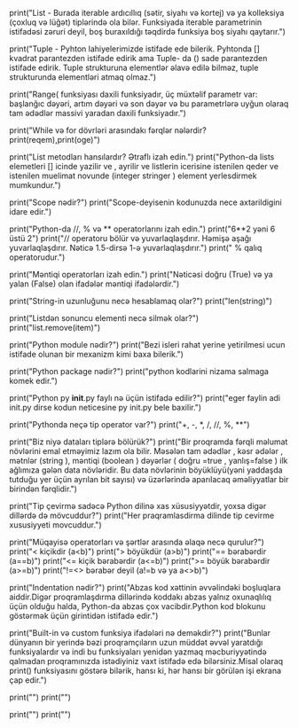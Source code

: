 print("List - Burada iterable ardıcıllıq (sətir, siyahı və kortej) və ya kolleksiya (çoxluq və lüğət) tiplərində ola bilər. Funksiyada iterable parametrinin istifadəsi zəruri deyil, boş buraxıldığı təqdirdə funksiya boş siyahı qaytarır.")

print("Tuple - Pyhton lahiyelerimizde istifade ede bilerik. Pyhtonda [] kvadrat parantezden istifade edirik ama Tuple- da () sade parantezden istifade edirik. Tuple strukturuna elementlər əlavə edilə bilməz, tuple strukturunda elementləri atmaq olmaz.")

print("Range( funksiyası daxili funksiyadır, üç müxtəlif parametr var: başlanğıc dəyəri, artım dəyəri və son dəyər və bu parametrlərə uyğun olaraq tam ədədlər massivi yaradan daxili funksiyadır.")

print("While və for dövrləri arasındakı fərqlər nələrdir? print(reqem),print(oge)")

print("List metodları hansılardır? Ətraflı izah edin.") 
print("Python-da lists elemetleri [] icinde yazilir ve , ayrilir ve listlerin icerisine istenilen qeder ve istenilen muelimat novunde (integer stringer ) element yerlesdirmek mumkundur.")

print("Scope nədir?")
print("Scope-deyisenin kodunuzda nece axtarildigini idare edir.")

print("Python-da //, % və ** operatorlarını izah edin.")
print("6**2 yəni 6 üstü 2")
print("// operatoru bölür və yuvarlaqlaşdırır. Həmişə aşağı yuvarlaqlaşdırır. Nəticə 1.5-dirsə 1-ə yuvarlaqlaşdırır.")
print(" % qalıq operatorudur.")

print("Məntiqi operatorları izah edin.")
print("Nəticəsi doğru (True) və ya yalan (False) olan ifadələr məntiqi ifadələrdir.")

print("String-in uzunluğunu necə hesablamaq olar?")
print("len(string)")

print("Listdən sonuncu elementi necə silmək olar?")
print("list.remove(item)")

print("Python module nədir?")
print("Bezi isleri rahat yerine yetirilmesi ucun istifade olunan bir mexanizm kimi baxa bilerik.")

print("Python package nədir?")
print("python kodlarini nizama salmaga komek edir.")

print("Python py __init__.py faylı nə üçün istifadə edilir?")
print("eger faylin adi init.py dirse kodun neticesine py init.py bele baxilir.")

print("Pythonda neçə tip operator var?")
print("+, -, *, /, //, %, **")

print("Biz niyə dataları tiplərə bölürük?")
print("Bir proqramda fərqli məlumat növlərini emal etməyimiz lazım ola bilir. Məsələn tam ədədlər , kəsr ədələr , mətnlər (string ), məntiqi (boolean ) dəyərlər ( doğru =true , yanlış=false ) ilk ağlımıza gələn data növləridir. Bu data növlərinin böyüklüyü(yəni yaddaşda tutduğu yer üçün ayrılan bit sayısı) və üzərlərində aparılacaq əməliyyatlar bir birindən fərqlidir.")

print("Tip çevirmə sadəcə Python dilinə xas xüsusiyyətdir, yoxsa digər dillərdə də mövcuddur?")
print("Her praqramlasdirma dilinde tip cevirme xususiyyeti movcuddur.")

print("Müqayisə operatorları və şərtlər arasında əlaqə necə qurulur?")
print("<	kiçikdir (a<b)")
print(">	böyükdür (a>b)")
print("==	bərabərdir (a==b)")
print("<=	kiçik bərabərdir (a<=b)")
print(">=	böyük bərabərdir (a>=b)")
print("!=<>	bərabər deyil (a!=b və ya a<>b)")

print("Indentation nədir?")
print("Abzas kod xəttinin əvvəlindəki boşluqlara aiddir.Digər proqramlaşdırma dillərində koddakı abzas yalnız oxunaqlılıq üçün olduğu halda, Python-da abzas çox vacibdir.Python kod blokunu göstərmək üçün girintidən istifadə edir.")

print("Built-in və custom funksiya ifadələri nə deməkdir?")
print("Bunlar dünyanın bir yerində bəzi proqramçıların uzun müddət əvvəl yaratdığı funksiyalardır və indi bu funksiyaları yenidən yazmaq məcburiyyətində qalmadan proqramınızda istədiyiniz vaxt istifadə edə bilərsiniz.Misal olaraq print() funksiyasını göstərə bilərik, hansı ki, hər hansı bir görülən işi ekrana çap edir.")

print("")
print("")

print("")
print("")